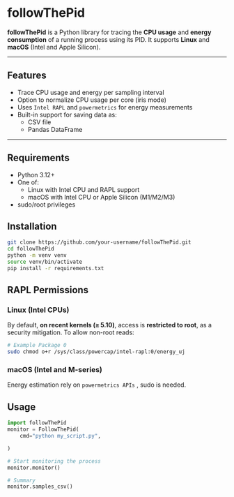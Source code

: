 # followThePid

**followThePid** is a Python library for tracing the **CPU usage** and **energy consumption** of a running process using its PID.
It supports **Linux** and **macOS** (Intel and Apple Silicon).

---

## Features

- Trace CPU usage and energy per sampling interval
- Option to normalize CPU usage per core (iris mode)
- Uses `Intel RAPL` and `powermetrics` for energy measurements
- Built-in support for saving data as:
  - CSV file
  - Pandas DataFrame
---

## Requirements
- Python 3.12+
- One of:
  - Linux with Intel CPU and RAPL support
  - macOS with Intel CPU or Apple Silicon (M1/M2/M3)
- sudo/root privileges


## Installation
```bash
git clone https://github.com/your-username/followThePid.git
cd followThePid
python -m venv venv
source venv/bin/activate
pip install -r requirements.txt
```

## RAPL Permissions

### Linux (Intel CPUs)
By default, **on recent kernels (≥ 5.10)**, access is **restricted to root**, as a security mitigation. To allow non-root reads:
```bash
# Example Package 0
sudo chmod o+r /sys/class/powercap/intel-rapl:0/energy_uj 
```

### macOS (Intel and M-series)
Energy estimation rely on `powermetrics APIs` , sudo is needed.


## Usage
```python
import followThePid 
monitor = FollowThePid(
    cmd="python my_script.py",

)

# Start monitoring the process
monitor.monitor() 

# Summary
monitor.samples_csv()
```
